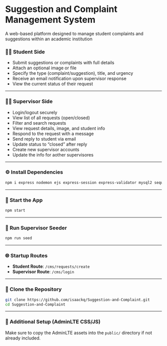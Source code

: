 # Suggestion and Complaint Management System

A web-based platform designed to manage student complaints and suggestions within an academic institution

### 👩‍🎓 Student Side

- Submit suggestions or complaints with full details
- Attach an optional image or file
- Specify the type (complaint/suggestion), title, and urgency
- Receive an email notification upon supervisor response
- View the current status of their request

---

### 👨‍🏫 Supervisor Side

- Login/logout securely
- View list of all requests (open/closed)
- Filter and search requests
- View request details, image, and student info
- Respond to the request with a message
- Send reply to student via email
- Update status to “closed” after reply
- Create new supervisor accounts
- Update the info for aother supervisores

---

### ⚙️ Install Dependencies

```bash
npm i express nodemon ejs express-session express-validator mysql2 sequelize nodemailer multer
```

---

### 🚀 Start the App

```bash
npm start
```

---

### 🌱 Run Supervisor Seeder

```bash
npm run seed
```

---

### 🌐 Startup Routes

- **Student Route**: `/cms/requests/create`
- **Supervisor Route**: `/cms/login`

---

### 🔁 Clone the Repository

```bash
git clone https://github.com/isaackq/Suggestion-and-Complaint.git
cd Suggestion-and-Complaint
```

---

### 🎨 Additional Setup (AdminLTE CSS/JS)

Make sure to copy the AdminLTE assets into the `public/` directory if not already included.
